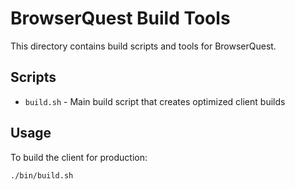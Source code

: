 # BrowserQuest Build Tools

This directory contains build scripts and tools for BrowserQuest.

## Scripts

- `build.sh` - Main build script that creates optimized client builds

## Usage

To build the client for production:

```bash
./bin/build.sh
